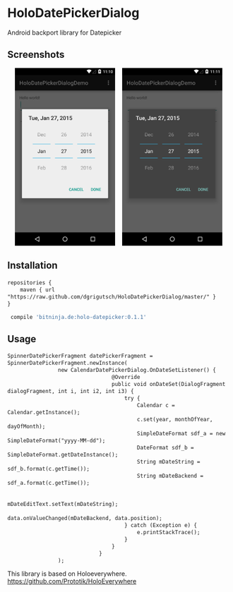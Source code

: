 # HoloDatePickerDialog
Android backport library for Datepicker

## Screenshots
<div align="center">
    <img src="device-2015-01-27-121101.png" alt="Example App" width="45%" />
    <img height="0" width="8px">
    <img src="device-2015-01-27-121130.png" alt="Example App" width="45%" />
</div>

## Installation

```
repositories {
    maven { url "https://raw.github.com/dgrigutsch/HoloDatePickerDialog/master/" }
}
```

```gradle
 compile 'bitninja.de:holo-datepicker:0.1.1'
 ```
 
## Usage

```
SpinnerDatePickerFragment datePickerFragment = SpinnerDatePickerFragment.newInstance(
                new CalendarDatePickerDialog.OnDateSetListener() {
                                 @Override
                                 public void onDateSet(DialogFragment dialogFragment, int i, int i2, int i3) {
                                     try {
                                         Calendar c = Calendar.getInstance();
                                         c.set(year, monthOfYear, dayOfMonth);
                                         SimpleDateFormat sdf_a = new SimpleDateFormat("yyyy-MM-dd");
                                         DateFormat sdf_b = SimpleDateFormat.getDateInstance();
                                         String mDateString = sdf_b.format(c.getTime());
                                         String mDateBackend = sdf_a.format(c.getTime());

                                         mDateEditText.setText(mDateString);
                                         data.onValueChanged(mDateBackend, data.position);
                                     } catch (Exception e) {
                                         e.printStackTrace();
                                     }
                                 }
                             }
                );
```

This library is based on Holoeverywhere.
https://github.com/Prototik/HoloEverywhere



